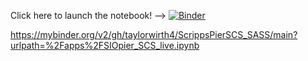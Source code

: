 Click here to launch the notebook! --> [![Binder](https://mybinder.org/badge_logo.svg)](https://mybinder.org/v2/gh/taylorwirth4/ScrippsPierSCS_SASS/main?urlpath=%2Fapps%2FSIOpier_SCS_live.ipynb)

https://mybinder.org/v2/gh/taylorwirth4/ScrippsPierSCS_SASS/main?urlpath=%2Fapps%2FSIOpier_SCS_live.ipynb
